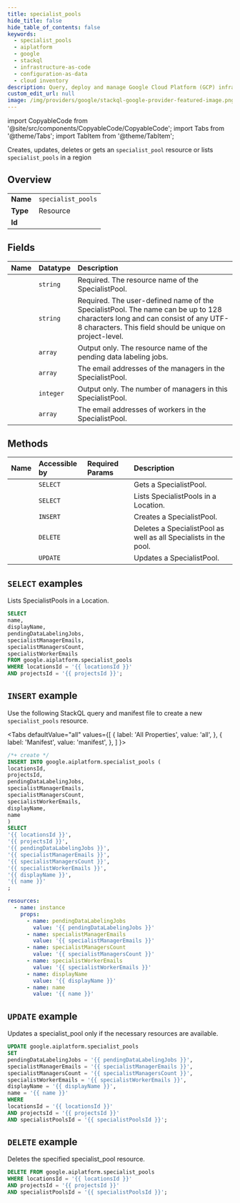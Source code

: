 ```yaml
---
title: specialist_pools
hide_title: false
hide_table_of_contents: false
keywords:
  - specialist_pools
  - aiplatform
  - google
  - stackql
  - infrastructure-as-code
  - configuration-as-data
  - cloud inventory
description: Query, deploy and manage Google Cloud Platform (GCP) infrastructure and resources using SQL
custom_edit_url: null
image: /img/providers/google/stackql-google-provider-featured-image.png
---
```


import CopyableCode from '@site/src/components/CopyableCode/CopyableCode';
import Tabs from '@theme/Tabs';
import TabItem from '@theme/TabItem';

Creates, updates, deletes or gets an <code>specialist_pool</code> resource or lists <code>specialist_pools</code> in a region

## Overview
<table><tbody>
<tr><td><b>Name</b></td><td><code>specialist_pools</code></td></tr>
<tr><td><b>Type</b></td><td>Resource</td></tr>
<tr><td><b>Id</b></td><td><CopyableCode code="google.aiplatform.specialist_pools" /></td></tr>
</tbody></table>

## Fields
| Name | Datatype | Description |
|:-----|:---------|:------------|
| <CopyableCode code="name" /> | `string` | Required. The resource name of the SpecialistPool. |
| <CopyableCode code="displayName" /> | `string` | Required. The user-defined name of the SpecialistPool. The name can be up to 128 characters long and can consist of any UTF-8 characters. This field should be unique on project-level. |
| <CopyableCode code="pendingDataLabelingJobs" /> | `array` | Output only. The resource name of the pending data labeling jobs. |
| <CopyableCode code="specialistManagerEmails" /> | `array` | The email addresses of the managers in the SpecialistPool. |
| <CopyableCode code="specialistManagersCount" /> | `integer` | Output only. The number of managers in this SpecialistPool. |
| <CopyableCode code="specialistWorkerEmails" /> | `array` | The email addresses of workers in the SpecialistPool. |

## Methods
| Name | Accessible by | Required Params | Description |
|:-----|:--------------|:----------------|:------------|
| <CopyableCode code="get" /> | `SELECT` | <CopyableCode code="locationsId, projectsId, specialistPoolsId" /> | Gets a SpecialistPool. |
| <CopyableCode code="list" /> | `SELECT` | <CopyableCode code="locationsId, projectsId" /> | Lists SpecialistPools in a Location. |
| <CopyableCode code="create" /> | `INSERT` | <CopyableCode code="locationsId, projectsId" /> | Creates a SpecialistPool. |
| <CopyableCode code="delete" /> | `DELETE` | <CopyableCode code="locationsId, projectsId, specialistPoolsId" /> | Deletes a SpecialistPool as well as all Specialists in the pool. |
| <CopyableCode code="patch" /> | `UPDATE` | <CopyableCode code="locationsId, projectsId, specialistPoolsId" /> | Updates a SpecialistPool. |

## `SELECT` examples

Lists SpecialistPools in a Location.

```sql
SELECT
name,
displayName,
pendingDataLabelingJobs,
specialistManagerEmails,
specialistManagersCount,
specialistWorkerEmails
FROM google.aiplatform.specialist_pools
WHERE locationsId = '{{ locationsId }}'
AND projectsId = '{{ projectsId }}'; 
```

## `INSERT` example

Use the following StackQL query and manifest file to create a new <code>specialist_pools</code> resource.

<Tabs
    defaultValue="all"
    values={[
        { label: 'All Properties', value: 'all', },
        { label: 'Manifest', value: 'manifest', },
    ]
}>
<TabItem value="all">

```sql
/*+ create */
INSERT INTO google.aiplatform.specialist_pools (
locationsId,
projectsId,
pendingDataLabelingJobs,
specialistManagerEmails,
specialistManagersCount,
specialistWorkerEmails,
displayName,
name
)
SELECT 
'{{ locationsId }}',
'{{ projectsId }}',
'{{ pendingDataLabelingJobs }}',
'{{ specialistManagerEmails }}',
'{{ specialistManagersCount }}',
'{{ specialistWorkerEmails }}',
'{{ displayName }}',
'{{ name }}'
;
```
</TabItem>
<TabItem value="manifest">

```yaml
resources:
  - name: instance
    props:
      - name: pendingDataLabelingJobs
        value: '{{ pendingDataLabelingJobs }}'
      - name: specialistManagerEmails
        value: '{{ specialistManagerEmails }}'
      - name: specialistManagersCount
        value: '{{ specialistManagersCount }}'
      - name: specialistWorkerEmails
        value: '{{ specialistWorkerEmails }}'
      - name: displayName
        value: '{{ displayName }}'
      - name: name
        value: '{{ name }}'

```
</TabItem>
</Tabs>

## `UPDATE` example

Updates a specialist_pool only if the necessary resources are available.

```sql
UPDATE google.aiplatform.specialist_pools
SET 
pendingDataLabelingJobs = '{{ pendingDataLabelingJobs }}',
specialistManagerEmails = '{{ specialistManagerEmails }}',
specialistManagersCount = '{{ specialistManagersCount }}',
specialistWorkerEmails = '{{ specialistWorkerEmails }}',
displayName = '{{ displayName }}',
name = '{{ name }}'
WHERE 
locationsId = '{{ locationsId }}'
AND projectsId = '{{ projectsId }}'
AND specialistPoolsId = '{{ specialistPoolsId }}';
```

## `DELETE` example

Deletes the specified specialist_pool resource.

```sql
DELETE FROM google.aiplatform.specialist_pools
WHERE locationsId = '{{ locationsId }}'
AND projectsId = '{{ projectsId }}'
AND specialistPoolsId = '{{ specialistPoolsId }}';
```

